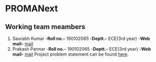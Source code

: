 # PROMANext
## Working team meambers
1. Saurabh Kumar
  -**Roll no.-** 190102065
  -**Deptt.-** ECE(3rd year)
  -**Web mail-** [mail](saurabh2002@iitg.ac.in)
1. Prakash Parmar
  -**Roll no.-** 190102065
  -**Deptt.-** ECE(3rd year)
  -**Web mail-** [mail](saurabh2002@iitg.ac.in)
Project problem statement can be found [here]().
